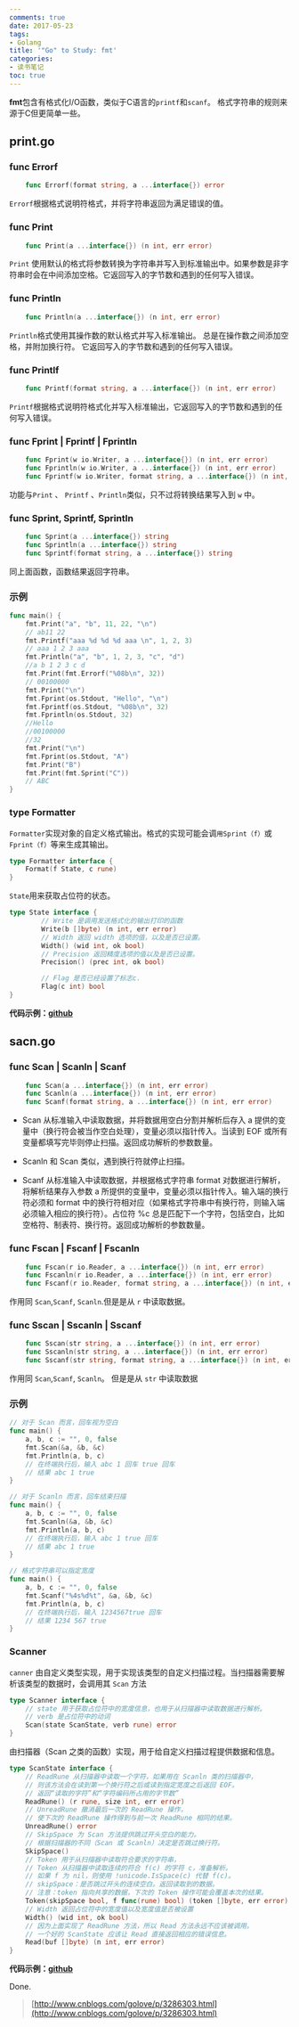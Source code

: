 ```yaml
---
comments: true
date: 2017-05-23
tags:
- Golang
title: '"Go" to Study: fmt'
categories:
- 读书笔记
toc: true
---
```



**fmt**包含有格式化I/O函数，类似于C语言的`printf`和`scanf`。
格式字符串的规则来源于C但更简单一些。

## print.go

### func Errorf
```go
    func Errorf(format string, a ...interface{}) error
```
`Errorf`根据格式说明符格式，并将字符串返回为满足错误的值。

### func Print
```go
    func Print(a ...interface{}) (n int, err error)
``` 
`Print` 使用默认的格式将参数转换为字符串并写入到标准输出中。如果参数是非字符串时会在中间添加空格。它返回写入的字节数和遇到的任何写入错误。

### func Println
```go
    func Println(a ...interface{}) (n int, err error)
```
`Println`格式使用其操作数的默认格式并写入标准输出。 总是在操作数之间添加空格，并附加换行符。 它返回写入的字节数和遇到的任何写入错误。

### func Printlf
```go
    func Printf(format string, a ...interface{}) (n int, err error)
```
`Printf`根据格式说明符格式化并写入标准输出，它返回写入的字节数和遇到的任何写入错误。

### func Fprint | Fprintf | Fprintln
```go
    func Fprint(w io.Writer, a ...interface{}) (n int, err error)
    func Fprintln(w io.Writer, a ...interface{}) (n int, err error)
    func Fprintf(w io.Writer, format string, a ...interface{}) (n int, err error)
```
功能与`Print` 、 `Printf` 、`Println`类似，只不过将转换结果写入到 `w` 中。

### func Sprint, Sprintf, Sprintln
```go
    func Sprint(a ...interface{}) string
    func Sprintln(a ...interface{}) string
    func Sprintf(format string, a ...interface{}) string
```
同上面函数，函数结果返回字符串。

### 示例
```go
func main() {
	fmt.Print("a", "b", 11, 22, "\n")
	// ab11 22
	fmt.Printf("aaa %d %d %d aaa \n", 1, 2, 3)
	// aaa 1 2 3 aaa
	fmt.Println("a", "b", 1, 2, 3, "c", "d")
	//a b 1 2 3 c d
    fmt.Print(fmt.Errorf("%08b\n", 32)) 
    // 00100000
	fmt.Print("\n")
	fmt.Fprint(os.Stdout, "Hello", "\n")
	fmt.Fprintf(os.Stdout, "%08b\n", 32)
	fmt.Fprintln(os.Stdout, 32)
	//Hello
	//00100000
	//32
	fmt.Print("\n")
	fmt.Fprint(os.Stdout, "A")
	fmt.Print("B")
	fmt.Print(fmt.Sprint("C"))
	// ABC
}
```

### type Formatter

`Formatter`实现对象的自定义格式输出。格式的实现可能会调`用Sprint（f）`或`Fprint（f）`等来生成其输出。

```go
type Formatter interface {
    Format(f State, c rune)
}
```
`State`用来获取占位符的状态。
```go
type State interface {
        // Write 是调用发送格式化的输出打印的函数
        Write(b []byte) (n int, err error)
        // Width 返回 width 选项的值，以及是否已设置。
        Width() (wid int, ok bool)
        // Precision 返回精度选项的值以及是否已设置。
        Precision() (prec int, ok bool)

        // Flag 是否已经设置了标志c.
        Flag(c int) bool
}
```

**代码示例：[github](https://github.com/mjyi/go-package-fmt/blob/master/goFormatter.go)**

## sacn.go

### func Scan | Scanln | Scanf 
```go
    func Scan(a ...interface{}) (n int, err error)
    func Scanln(a ...interface{}) (n int, err error)
    func Scanf(format string, a ...interface{}) (n int, err error)
```

- Scan 从标准输入中读取数据，并将数据用空白分割并解析后存入 a 提供的变量中（换行符会被当作空白处理），变量必须以指针传入。当读到 EOF 或所有变量都填写完毕则停止扫描。返回成功解析的参数数量。

- Scanln 和 Scan 类似，遇到换行符就停止扫描。

- Scanf 从标准输入中读取数据，并根据格式字符串 format 对数据进行解析，将解析结果存入参数 a 所提供的变量中，变量必须以指针传入。输入端的换行符必须和 format 中的换行符相对应（如果格式字符串中有换行符，则输入端必须输入相应的换行符）。占位符 %c 总是匹配下一个字符，包括空白，比如空格符、制表符、换行符。返回成功解析的参数数量。

### func Fscan | Fscanf | Fscanln
```go
    func Fscan(r io.Reader, a ...interface{}) (n int, err error)
    func Fscanln(r io.Reader, a ...interface{}) (n int, err error)
    func Fscanf(r io.Reader, format string, a ...interface{}) (n int, err error)
```
作用同 `Scan`,`Scanf`, `Scanln`.但是是从 `r` 中读取数据。


### func Sscan | Sscanln | Sscanf 
```go
    func Sscan(str string, a ...interface{}) (n int, err error)
    func Sscanln(str string, a ...interface{}) (n int, err error)
    func Sscanf(str string, format string, a ...interface{}) (n int, err error)
```
作用同 `Scan`,`Scanf`, `Scanln`。 但是是从 `str` 中读取数据


### 示例

```go
// 对于 Scan 而言，回车视为空白
func main() {
	a, b, c := "", 0, false
	fmt.Scan(&a, &b, &c)
	fmt.Println(a, b, c)
	// 在终端执行后，输入 abc 1 回车 true 回车
	// 结果 abc 1 true
}

// 对于 Scanln 而言，回车结束扫描
func main() {
	a, b, c := "", 0, false
	fmt.Scanln(&a, &b, &c)
	fmt.Println(a, b, c)
	// 在终端执行后，输入 abc 1 true 回车
	// 结果 abc 1 true
}

// 格式字符串可以指定宽度
func main() {
	a, b, c := "", 0, false
	fmt.Scanf("%4s%d%t", &a, &b, &c)
	fmt.Println(a, b, c)
	// 在终端执行后，输入 1234567true 回车
	// 结果 1234 567 true
}
```

### Scanner 

`canner` 由自定义类型实现，用于实现该类型的自定义扫描过程。当扫描器需要解析该类型的数据时，会调用其 `Scan` 方法
```go
type Scanner interface {
	// state 用于获取占位符中的宽度信息，也用于从扫描器中读取数据进行解析。
	// verb 是占位符中的动词
    Scan(state ScanState, verb rune) error
}
```

由扫描器（Scan 之类的函数）实现，用于给自定义扫描过程提供数据和信息。
```go
type ScanState interface {
	// ReadRune 从扫描器中读取一个字符，如果用在 Scanln 类的扫描器中，
	// 则该方法会在读到第一个换行符之后或读到指定宽度之后返回 EOF。
	// 返回“读取的字符”和“字符编码所占用的字节数”
	ReadRune() (r rune, size int, err error)
	// UnreadRune 撤消最后一次的 ReadRune 操作，
	// 使下次的 ReadRune 操作得到与前一次 ReadRune 相同的结果。
	UnreadRune() error
	// SkipSpace 为 Scan 方法提供跳过开头空白的能力。
	// 根据扫描器的不同（Scan 或 Scanln）决定是否跳过换行符。
	SkipSpace()
	// Token 用于从扫描器中读取符合要求的字符串，
	// Token 从扫描器中读取连续的符合 f(c) 的字符 c，准备解析。
	// 如果 f 为 nil，则使用 !unicode.IsSpace(c) 代替 f(c)。
	// skipSpace：是否跳过开头的连续空白。返回读取到的数据。
	// 注意：token 指向共享的数据，下次的 Token 操作可能会覆盖本次的结果。
	Token(skipSpace bool, f func(rune) bool) (token []byte, err error)
	// Width 返回占位符中的宽度值以及宽度值是否被设置
	Width() (wid int, ok bool)
	// 因为上面实现了 ReadRune 方法，所以 Read 方法永远不应该被调用。
	// 一个好的 ScanState 应该让 Read 直接返回相应的错误信息。
	Read(buf []byte) (n int, err error)
}
```
**代码示例：[github](https://github.com/mjyi/go-package-fmt/blob/master/scanner.go)**

Done.

> [http://www.cnblogs.com/golove/p/3286303.html](http://www.cnblogs.com/golove/p/3286303.html)
